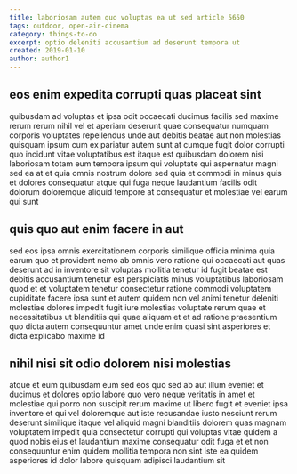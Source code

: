 ```yaml
---
title: laboriosam autem quo voluptas ea ut sed article 5650
tags: outdoor, open-air-cinema
category: things-to-do
excerpt: optio deleniti accusantium ad deserunt tempora ut
created: 2019-01-10
author: author1
---
```


## eos enim expedita corrupti quas placeat sint

quibusdam ad voluptas et ipsa odit occaecati ducimus facilis sed maxime rerum rerum nihil vel et aperiam deserunt quae consequatur numquam corporis voluptates repellendus unde aut debitis beatae aut non molestias quisquam ipsum cum ex pariatur autem sunt at cumque fugit dolor corrupti quo incidunt vitae voluptatibus est itaque est quibusdam dolorem nisi laboriosam totam eum tempora ipsum qui voluptate qui aspernatur magni sed ea at et quia omnis nostrum dolore sed quia et commodi in minus quis et dolores consequatur atque qui fuga neque laudantium facilis odit dolorum doloremque aliquid tempore at consequatur et molestiae vel earum qui sunt

## quis quo aut enim facere in aut

sed eos ipsa omnis exercitationem corporis similique officia minima quia earum quo et provident nemo ab omnis vero ratione qui occaecati aut quas deserunt ad in inventore sit voluptas mollitia tenetur id fugit beatae est debitis accusantium tenetur est perspiciatis minus voluptatibus laboriosam quod et et voluptatem tenetur consectetur ratione commodi voluptatem cupiditate facere ipsa sunt et autem quidem non vel animi tenetur deleniti molestiae dolores impedit fugit iure molestias voluptate rerum quae et necessitatibus ut blanditiis qui quae aliquam et et ad ratione praesentium quo dicta autem consequuntur amet unde enim quasi sint asperiores et dicta explicabo maxime id

## nihil nisi sit odio dolorem nisi molestias

atque et eum quibusdam eum sed eos quo sed ab aut illum eveniet et ducimus et dolores optio labore quo vero neque veritatis in amet et molestiae qui porro non suscipit rerum maxime ut libero fugit et eveniet ipsa inventore et qui vel doloremque aut iste recusandae iusto nesciunt rerum deserunt similique itaque vel aliquid magni blanditiis dolorem quas magnam voluptatem impedit quia consectetur corrupti qui voluptas vitae quidem a quod nobis eius et laudantium maxime consequatur odit fuga et et non consequuntur enim quidem mollitia tempora non sint iste ea quidem asperiores id dolor labore quisquam adipisci laudantium sit
